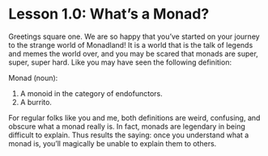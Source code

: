 # Lesson 1.0: What’s a Monad?

Greetings square one. We are so happy that you’ve started on your journey to the strange world of Monadland! It is a world that is the talk of legends and memes the world over, and you may be scared that monads are super, super, super hard. Like you may have seen the following definition:

Monad (noun):
1. A monoid in the category of endofunctors.
2. A burrito.

For regular folks like you and me, both definitions are weird, confusing, and obscure what a monad really is. In fact, monads are legendary in being difficult to explain. Thus results the saying: once you understand what a monad is, you’ll magically be unable to explain them to others.
